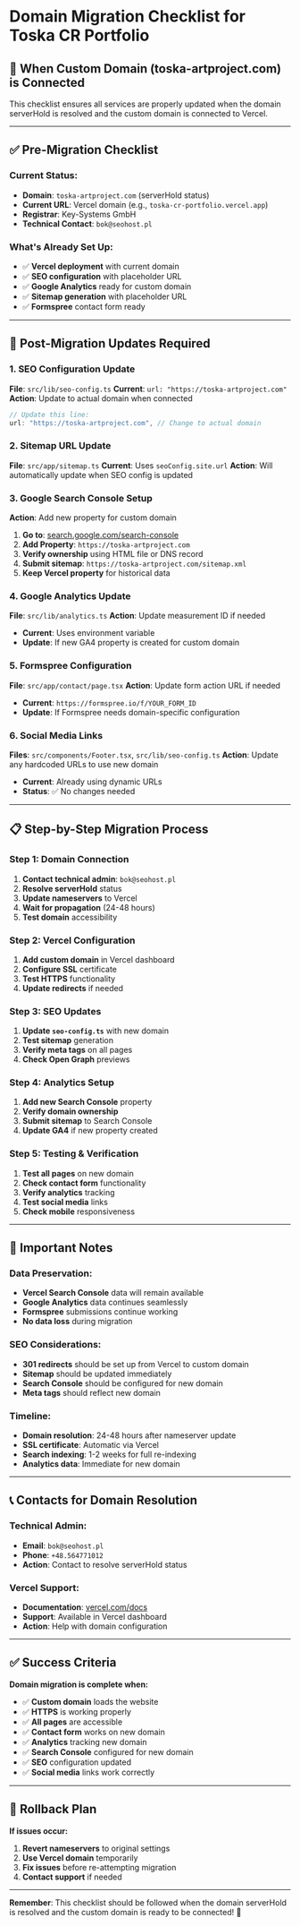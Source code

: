 # Domain Migration Checklist for Toska CR Portfolio

## 🎯 **When Custom Domain (toska-artproject.com) is Connected**

This checklist ensures all services are properly updated when the domain serverHold is resolved and the custom domain is connected to Vercel.

---

## ✅ **Pre-Migration Checklist**

### **Current Status:**
- **Domain**: `toska-artproject.com` (serverHold status)
- **Current URL**: Vercel domain (e.g., `toska-cr-portfolio.vercel.app`)
- **Registrar**: Key-Systems GmbH
- **Technical Contact**: `bok@seohost.pl`

### **What's Already Set Up:**
- ✅ **Vercel deployment** with current domain
- ✅ **SEO configuration** with placeholder URL
- ✅ **Google Analytics** ready for custom domain
- ✅ **Sitemap generation** with placeholder URL
- ✅ **Formspree** contact form ready

---

## 🔄 **Post-Migration Updates Required**

### **1. SEO Configuration Update**
**File**: `src/lib/seo-config.ts`
**Current**: `url: "https://toska-artproject.com"`
**Action**: Update to actual domain when connected

```typescript
// Update this line:
url: "https://toska-artproject.com", // Change to actual domain
```

### **2. Sitemap URL Update**
**File**: `src/app/sitemap.ts`
**Current**: Uses `seoConfig.site.url`
**Action**: Will automatically update when SEO config is updated

### **3. Google Search Console Setup**
**Action**: Add new property for custom domain
1. **Go to**: [search.google.com/search-console](https://search.google.com/search-console)
2. **Add Property**: `https://toska-artproject.com`
3. **Verify ownership** using HTML file or DNS record
4. **Submit sitemap**: `https://toska-artproject.com/sitemap.xml`
5. **Keep Vercel property** for historical data

### **4. Google Analytics Update**
**File**: `src/lib/analytics.ts`
**Action**: Update measurement ID if needed
- **Current**: Uses environment variable
- **Update**: If new GA4 property is created for custom domain

### **5. Formspree Configuration**
**File**: `src/app/contact/page.tsx`
**Action**: Update form action URL if needed
- **Current**: `https://formspree.io/f/YOUR_FORM_ID`
- **Update**: If Formspree needs domain-specific configuration

### **6. Social Media Links**
**Files**: `src/components/Footer.tsx`, `src/lib/seo-config.ts`
**Action**: Update any hardcoded URLs to use new domain
- **Current**: Already using dynamic URLs
- **Status**: ✅ No changes needed

---

## 📋 **Step-by-Step Migration Process**

### **Step 1: Domain Connection**
1. **Contact technical admin**: `bok@seohost.pl`
2. **Resolve serverHold** status
3. **Update nameservers** to Vercel
4. **Wait for propagation** (24-48 hours)
5. **Test domain** accessibility

### **Step 2: Vercel Configuration**
1. **Add custom domain** in Vercel dashboard
2. **Configure SSL** certificate
3. **Test HTTPS** functionality
4. **Update redirects** if needed

### **Step 3: SEO Updates**
1. **Update `seo-config.ts`** with new domain
2. **Test sitemap** generation
3. **Verify meta tags** on all pages
4. **Check Open Graph** previews

### **Step 4: Analytics Setup**
1. **Add new Search Console** property
2. **Verify domain ownership**
3. **Submit sitemap** to Search Console
4. **Update GA4** if new property created

### **Step 5: Testing & Verification**
1. **Test all pages** on new domain
2. **Check contact form** functionality
3. **Verify analytics** tracking
4. **Test social media** links
5. **Check mobile** responsiveness

---

## 🚨 **Important Notes**

### **Data Preservation:**
- **Vercel Search Console** data will remain available
- **Google Analytics** data continues seamlessly
- **Formspree** submissions continue working
- **No data loss** during migration

### **SEO Considerations:**
- **301 redirects** should be set up from Vercel to custom domain
- **Sitemap** should be updated immediately
- **Search Console** should be configured for new domain
- **Meta tags** should reflect new domain

### **Timeline:**
- **Domain resolution**: 24-48 hours after nameserver update
- **SSL certificate**: Automatic via Vercel
- **Search indexing**: 1-2 weeks for full re-indexing
- **Analytics data**: Immediate for new domain

---

## 📞 **Contacts for Domain Resolution**

### **Technical Admin:**
- **Email**: `bok@seohost.pl`
- **Phone**: `+48.564771012`
- **Action**: Contact to resolve serverHold status

### **Vercel Support:**
- **Documentation**: [vercel.com/docs](https://vercel.com/docs)
- **Support**: Available in Vercel dashboard
- **Action**: Help with domain configuration

---

## ✅ **Success Criteria**

**Domain migration is complete when:**
- ✅ **Custom domain** loads the website
- ✅ **HTTPS** is working properly
- ✅ **All pages** are accessible
- ✅ **Contact form** works on new domain
- ✅ **Analytics** tracking new domain
- ✅ **Search Console** configured for new domain
- ✅ **SEO** configuration updated
- ✅ **Social media** links work correctly

---

## 🔄 **Rollback Plan**

**If issues occur:**
1. **Revert nameservers** to original settings
2. **Use Vercel domain** temporarily
3. **Fix issues** before re-attempting migration
4. **Contact support** if needed

---

**Remember**: This checklist should be followed when the domain serverHold is resolved and the custom domain is ready to be connected! 🚀
